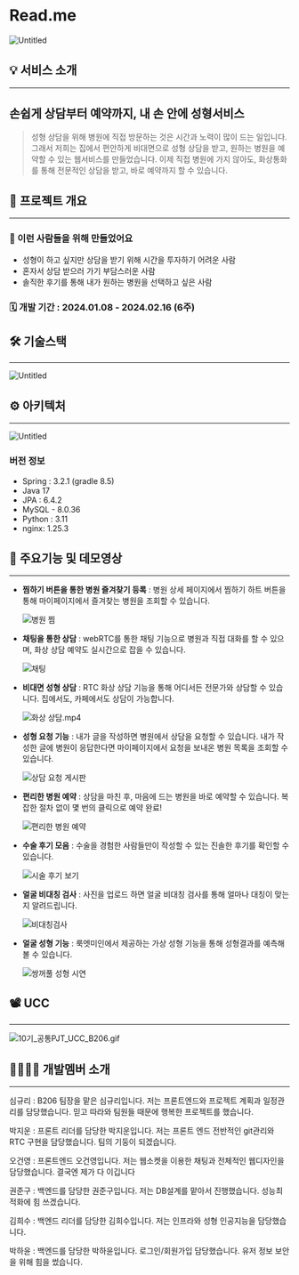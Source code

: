 # Read.me

![Untitled](readmeSource/Untitled.png)

## 💡 서비스 소개

---

## 손쉽게 상담부터 예약까지, 내 손 안에 성형서비스

> 성형 상담을 위해 병원에 직접 방문하는 것은 시간과 노력이 많이 드는 일입니다.
그래서 저희는 집에서 편안하게 비대면으로 성형 상담을 받고, 원하는 병원을 예약할 수 있는 
웹서비스를 만들었습니다.
이제 직접 병원에 가지 않아도, 화상통화를 통해 전문적인 상담을 받고, 바로 예약까지 할 수 있습니다.
> 

## 🔎 프로젝트 개요

---

### 🤔 이런 사람들을 위해 만들었어요

- 성형이 하고 싶지만 상담을 받기 위해 시간을 투자하기 어려운 사람
- 혼자서 상담 받으러 가기 부담스러운 사람
- 솔직한 후기를 통해 내가 원하는 병원을 선택하고 싶은 사람

### 🗓️ 개발 기간 : 2024.01.08 - 2024.02.16 (6주)

## 🛠️ 기술스택

---

![Untitled](readmeSource/기술스택.png)

## ⚙️ 아키텍처

---

![Untitled](readmeSource/아키텍쳐.png)

### 버전 정보

- Spring : 3.2.1 (gradle 8.5)
- Java 17
- JPA : 6.4.2
- MySQL - 8.0.36
- Python : 3.11
- nginx: 1.25.3

## 📕 주요기능 및 데모영상

---

- **찜하기 버튼을 통한 병원 즐겨찾기 등록** : 병원 상세 페이지에서 찜하기 하트 버튼을 통해 마이페이지에서 즐겨찾는 병원을 조회할 수 있습니다.
    
    ![병원 찜](readmeSource/병원%20찜.gif)
    
- **채팅을 통한 상담** : webRTC를 통한 채팅 기능으로 병원과 직접 대화를 할 수 있으며, 화상 상담 예약도 실시간으로 잡을 수 있습니다.
    
    ![채팅](readmeSource/채팅.gif)
    
- **비대면 성형 상담** : RTC 화상 상담 기능을 통해 어디서든 전문가와 상담할 수 있습니다. 집에서도, 카페에서도 상담이 가능합니다.
    
    ![화상 상담.mp4](readmeSource/화상_상담.gif)
    
- **성형 요청 기능** : 내가 글을 작성하면 병원에서 상담을 요청할 수 있습니다. 내가 작성한 글에 병원이 응답한다면 마이페이지에서 요청을 보내온 병원 목록을 조회할 수 있습니다.
    
    ![상담 요청 게시판](readmeSource/상담요청게시판.gif)
    
- **편리한 병원 예약** : 상담을 마친 후, 마음에 드는 병원을 바로 예약할 수 있습니다. 복잡한 절차 없이 몇 번의 클릭으로 예약 완료!
    
    ![편리한 병원 예약](readmeSource/편리한_병원_예약.gif)
    
- **수술 후기 모음** : 수술을 경험한 사람들만이 작성할 수 있는 진솔한 후기를 확인할 수 있습니다.
    
    ![시술 후기 보기](readmeSource/시술_후기_보기.gif)
    

- **얼굴 비대칭 검사** : 사진을 업로드 하면 얼굴 비대칭 검사를 통해 얼마나 대칭이 맞는지 알려드립니다.
    
    ![비대칭검사](readmeSource/비대칭검사.gif)
    
- **얼굴 성형 기능** : 룩엣미인에서 제공하는 가상 성형 기능을 통해 성형결과를 예측해 볼 수 있습니다.
    
    ![쌍꺼풀 성형 시연](readmeSource/쌍꺼풀_성형_시연.gif)
    

## 📽️ UCC

---

![10기_공통PJT_UCC_B206.gif](readmeSource/ucc.gif)

## 👨‍👩‍👧‍👧 개발멤버 소개

---

심규리 : B206 팀장을 맡은 심규리입니다. 저는 프론트엔드와 프로젝트 계획과 일정관리를  담당했습니다. 믿고 따라와 팀원들 때문에 행복한 프로젝트를 했습니다.

박지운 : 프론트 리더를 담당한 박지운입니다. 저는 프론트 엔드 전반적인 git관리와 RTC 구현을 담당했습니다. 팀의 기둥이 되겠습니다.

오건영 : 프론트엔드 오건영입니다. 저는 웹소켓을 이용한 채팅과 전체적인 웹디자인을 담당했습니다. 결국엔 제가 다 이깁니다

권준구 : 백엔드를 담당한 권준구입니다. 저는 DB설계를 맡아서 진행했습니다. 성능최적화에 힘 쓰겠습니다.

김희수 : 백엔드 리더를 담당한 김희수입니다. 저는 인프라와 성형 인공지능을 담당했습니다. 

박하윤 : 백엔드를 담당한 박하윤입니다. 로그인/회원가입 담당했습니다. 유저 정보 보안을 위해 힘을 썼습니다.

